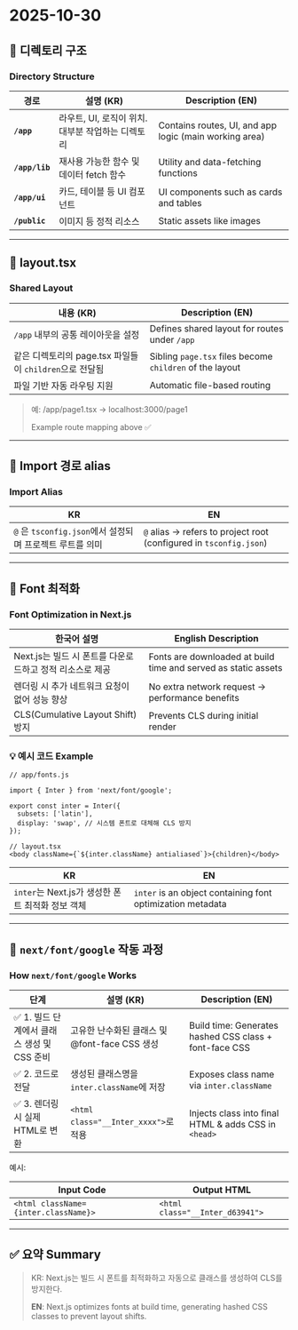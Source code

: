 # 2025-10-30

## 📌 디렉토리 구조

### Directory Structure

| 경로 | 설명 (KR) | Description (EN) |
| --- | --- | --- |
| **`/app`** | 라우트, UI, 로직이 위치. 대부분 작업하는 디렉토리 | Contains routes, UI, and app logic (main working area) |
| **`/app/lib`** | 재사용 가능한 함수 및 데이터 fetch 함수 | Utility and data-fetching functions |
| **`/app/ui`** | 카드, 테이블 등 UI 컴포넌트 | UI components such as cards and tables |
| **`/public`** | 이미지 등 정적 리소스 | Static assets like images |

---

## 📌 layout.tsx

### Shared Layout

| 내용 (KR) | Description (EN) |
| --- | --- |
| `/app` 내부의 공통 레이아웃을 설정 | Defines shared layout for routes under `/app` |
| 같은 디렉토리의 page.tsx 파일들이 `children`으로 전달됨 | Sibling `page.tsx` files become `children` of the layout |
| 파일 기반 자동 라우팅 지원 | Automatic file-based routing |

> 예: /app/page1.tsx → localhost:3000/page1
> 
> 
> Example route mapping above ✅
> 

---

## 📌 Import 경로 alias

### Import Alias

| KR | EN |
| --- | --- |
| `@` 은 `tsconfig.json`에서 설정되며 프로젝트 루트를 의미 | `@` alias → refers to project root (configured in `tsconfig.json`) |

---

## 📌 Font 최적화

### Font Optimization in Next.js

| 한국어 설명 | English Description |
| --- | --- |
| Next.js는 빌드 시 폰트를 다운로드하고 정적 리소스로 제공 | Fonts are downloaded at build time and served as static assets |
| 렌더링 시 추가 네트워크 요청이 없어 성능 향상 | No extra network request → performance benefits |
| CLS(Cumulative Layout Shift) 방지 | Prevents CLS during initial render |

### 💡 예시 코드 Example

```tsx
// app/fonts.js

import { Inter } from 'next/font/google';

export const inter = Inter({
  subsets: ['latin'],
  display: 'swap', // 시스템 폰트로 대체해 CLS 방지
});

```

```tsx
// layout.tsx
<body className={`${inter.className} antialiased`}>{children}</body>

```

| KR | EN |
| --- | --- |
| `inter`는 Next.js가 생성한 폰트 최적화 정보 객체 | `inter` is an object containing font optimization metadata |

---

## 📌 `next/font/google` 작동 과정

### How `next/font/google` Works

| 단계 | 설명 (KR) | Description (EN) |
| --- | --- | --- |
| ✅ 1. 빌드 단계에서 클래스 생성 및 CSS 준비 | 고유한 난수화된 클래스 및 @font-face CSS 생성 | Build time: Generates hashed CSS class + font-face CSS |
| ✅ 2. 코드로 전달 | 생성된 클래스명을 `inter.className`에 저장 | Exposes class name via `inter.className` |
| ✅ 3. 렌더링 시 실제 HTML로 변환 | `<html class="__Inter_xxxx">`로 적용 | Injects class into final HTML & adds CSS in `<head>` |

예시:

| Input Code | Output HTML |
| --- | --- |
| `<html className={inter.className}>` | `<html class="__Inter_d63941">` |

---

## ✅ 요약 Summary

> KR: Next.js는 빌드 시 폰트를 최적화하고 자동으로 클래스를 생성하여 CLS를 방지한다.
> 
> 
> **EN**: Next.js optimizes fonts at build time, generating hashed CSS classes to prevent layout shifts.
>